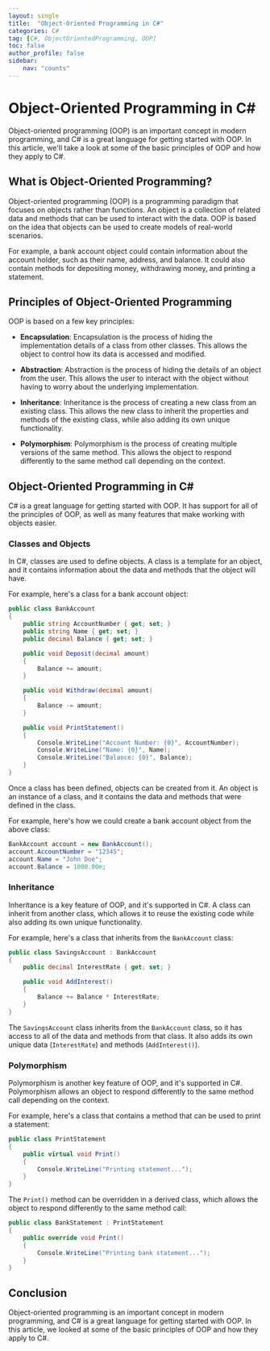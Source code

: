 ```yaml
---
layout: single
title:  "Object-Oriented Programming in C#"
categories: C#
tag: [C#, ObjectOrientedProgramming, OOP]
toc: false
author_profile: false
sidebar:
    nav: "counts"
---
```


# Object-Oriented Programming in C#

Object-oriented programming (OOP) is an important concept in modern programming, and C# is a great language for getting started with OOP. In this article, we'll take a look at some of the basic principles of OOP and how they apply to C#.

## What is Object-Oriented Programming?

Object-oriented programming (OOP) is a programming paradigm that focuses on objects rather than functions. An object is a collection of related data and methods that can be used to interact with the data. OOP is based on the idea that objects can be used to create models of real-world scenarios. 

For example, a bank account object could contain information about the account holder, such as their name, address, and balance. It could also contain methods for depositing money, withdrawing money, and printing a statement. 

## Principles of Object-Oriented Programming

OOP is based on a few key principles:

* **Encapsulation**: Encapsulation is the process of hiding the implementation details of a class from other classes. This allows the object to control how its data is accessed and modified. 

* **Abstraction**: Abstraction is the process of hiding the details of an object from the user. This allows the user to interact with the object without having to worry about the underlying implementation. 

* **Inheritance**: Inheritance is the process of creating a new class from an existing class. This allows the new class to inherit the properties and methods of the existing class, while also adding its own unique functionality. 

* **Polymorphism**: Polymorphism is the process of creating multiple versions of the same method. This allows the object to respond differently to the same method call depending on the context. 

## Object-Oriented Programming in C#

C# is a great language for getting started with OOP. It has support for all of the principles of OOP, as well as many features that make working with objects easier. 

### Classes and Objects

In C#, classes are used to define objects. A class is a template for an object, and it contains information about the data and methods that the object will have. 

For example, here's a class for a bank account object:

```csharp
public class BankAccount
{
    public string AccountNumber { get; set; }
    public string Name { get; set; }
    public decimal Balance { get; set; }

    public void Deposit(decimal amount)
    {
        Balance += amount;
    }

    public void Withdraw(decimal amount)
    {
        Balance -= amount;
    }

    public void PrintStatement()
    {
        Console.WriteLine("Account Number: {0}", AccountNumber);
        Console.WriteLine("Name: {0}", Name);
        Console.WriteLine("Balance: {0}", Balance);
    }
}
```

Once a class has been defined, objects can be created from it. An object is an instance of a class, and it contains the data and methods that were defined in the class. 

For example, here's how we could create a bank account object from the above class:

```csharp
BankAccount account = new BankAccount();
account.AccountNumber = "12345";
account.Name = "John Doe";
account.Balance = 1000.00m;
```

### Inheritance

Inheritance is a key feature of OOP, and it's supported in C#. A class can inherit from another class, which allows it to reuse the existing code while also adding its own unique functionality. 

For example, here's a class that inherits from the `BankAccount` class:

```csharp
public class SavingsAccount : BankAccount
{
    public decimal InterestRate { get; set; }

    public void AddInterest()
    {
        Balance += Balance * InterestRate;
    }
}
```

The `SavingsAccount` class inherits from the `BankAccount` class, so it has access to all of the data and methods from that class. It also adds its own unique data (`InterestRate`) and methods (`AddInterest()`). 

### Polymorphism

Polymorphism is another key feature of OOP, and it's supported in C#. Polymorphism allows an object to respond differently to the same method call depending on the context. 

For example, here's a class that contains a method that can be used to print a statement:

```csharp
public class PrintStatement
{
    public virtual void Print()
    {
        Console.WriteLine("Printing statement...");
    }
}
```

The `Print()` method can be overridden in a derived class, which allows the object to respond differently to the same method call:

```csharp
public class BankStatement : PrintStatement
{
    public override void Print()
    {
        Console.WriteLine("Printing bank statement...");
    }
}
```

## Conclusion

Object-oriented programming is an important concept in modern programming, and C# is a great language for getting started with OOP. In this article, we looked at some of the basic principles of OOP and how they apply to C#. 
